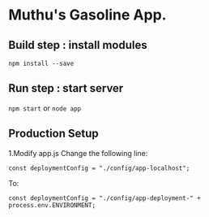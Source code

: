 # Muthu's Gasoline App.

## Build step : install modules
`npm install --save`

## Run step : start server
`npm start` or  `node app`


## Production Setup

1.Modify app.js
Change the following line:

`const deploymentConfig = "./config/app-localhost";`

To:

`const deploymentConfig = "./config/app-deployment-" + process.env.ENVIRONMENT;`






